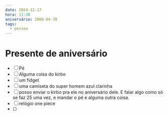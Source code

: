 ```yaml
---
date: 2024-12-17
hora: 11:30
aniversário: 2000-04-30
tags:
  - pessoa
---
```




# Presente de aniversário
- [ ] Pé
- [ ] Alguma coisa do kirbo
- [ ] um fidget
- [ ] uma camiseta do super homem azul clarinha
- [ ] posso enviar o kirbo pra ele no aniversário dele. E falar algo como só se faz 25 uma vez, e mandar o pé e alguma outra coisa.
- [ ] relógio one piece
- [ ] 
